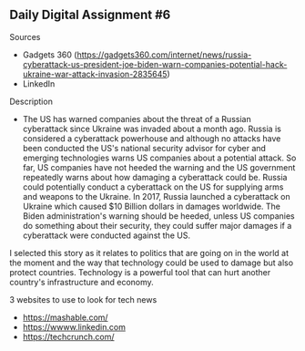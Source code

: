 ## Daily Digital Assignment #6

Sources <br>
- Gadgets 360 (https://gadgets360.com/internet/news/russia-cyberattack-us-president-joe-biden-warn-companies-potential-hack-ukraine-war-attack-invasion-2835645) <br>
- LinkedIn <br>

Description <br>
* The US has warned companies about the threat of a Russian cyberattack since Ukraine was invaded about a month ago. Russia is considered a cyberattack powerhouse and although no attacks have been conducted the US's national security advisor for cyber and emerging technologies warns US companies about a potential attack. So far, US companies have not heeded the warning and the US government repeatedly warns about how damaging a cyberattack could be. Russia could potentially conduct a cyberattack on the US for supplying arms and weapons to the Ukraine. In 2017, Russia launched a cyberattack on Ukraine which caused $10 Billion dollars in damages worldwide. The Biden administration's warning should be heeded, unless US companies do something about their security, they could suffer major damages if a cyberattack were conducted against the US.

I selected this story as it relates to politics that are going on in the world at the moment and the way that technology could be used to damage but also protect countries. Technology is a powerful tool that can hurt another country's infrastructure and economy.

3 websites to use to look for tech news 

- https://mashable.com/
- https://wwww.linkedin.com
- https://techcrunch.com/ 






